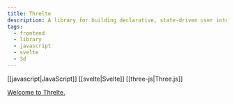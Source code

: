 ```yaml
---
title: Threlte
description: A library for building declarative, state-driven user interfaces with Svelte.
tags:
  - frontend
  - library
  - javascript
  - svelte
  - 3d
---
```


[[javascript|JavaScript]]
[[svelte|Svelte]]
[[three-js|Three.js]]

[Welcome to Threlte.](https://threlte.xyz)
